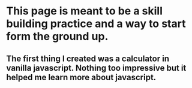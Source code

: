 # This page is meant to be a skill building practice and a way to start form the ground up.

## The first thing I created was a calculator in vanilla javascript.  Nothing too impressive but it helped me learn more about javascript.